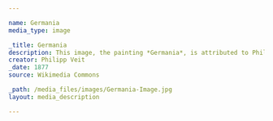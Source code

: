 ```yaml
---

name: Germania
media_type: image

_title: Germania
description: This image, the painting *Germania*, is attributed to Philipp Veit (1793-1877), and is commonly used to represent the March Revolution. It depicts Germany (the nation) as a woman, and celebrates her success in the 1848 revolutions. Originally a wall fresco meant to cover the organ at the Frankfurt am Main church where the Frankfurt Assembly was held, it was transferred to canvas in 1877. 
creator: Philipp Veit
_date: 1877
source: Wikimedia Commons

_path: /media_files/images/Germania-Image.jpg 
layout: media_description

---
```

